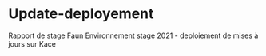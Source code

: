 # Update-deployement
Rapport de stage Faun Environnement stage 2021 - deploiement de mises à jours sur Kace
